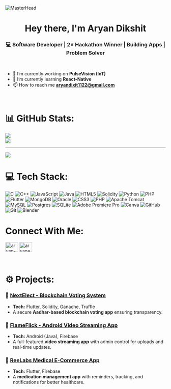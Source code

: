 ![MasterHead](https://images.prismic.io/createthrive/97c66635-ed56-4329-9e0e-b46f9bdf1639_Blog%20landscape.png?ixlib=gatsbyFP&auto=compress%2Cformat&fit=max&q=50&w=4492&h=1318)
<h1 align="center">Hey there, I'm Aryan Dikshit</h1>
<h3 align="center">💻 Software Developer | 2× Hackathon Winner | Building Apps | Problem Solver</h3>
<br>

- 🔭 I’m currently working on **PulseVision (IoT)**
- 🌱 I’m currently learning **React-Native**
- 📫 How to reach me **aryandixit1122@gmail.com**
<br>

# 📊 GitHub Stats:
![](https://nirzak-streak-stats.vercel.app/?user=aryanender28&theme=blue_navy&hide_border=false)<br/>
![](https://github-readme-stats.vercel.app/api/top-langs/?username=aryanender28&theme=blue_navy&hide_border=false&include_all_commits=false&count_private=false&layout=compact)

---
[![](https://visitcount.itsvg.in/api?id=aryanender28&icon=0&color=0)](https://visitcount.itsvg.in)


# 💻 Tech Stack:
![C](https://img.shields.io/badge/c-%2300599C.svg?style=for-the-badge&logo=c&logoColor=white) ![C++](https://img.shields.io/badge/c++-%2300599C.svg?style=for-the-badge&logo=c%2B%2B&logoColor=white) ![JavaScript](https://img.shields.io/badge/javascript-%23323330.svg?style=for-the-badge&logo=javascript&logoColor=%23F7DF1E) ![Java](https://img.shields.io/badge/java-%23ED8B00.svg?style=for-the-badge&logo=openjdk&logoColor=white) ![HTML5](https://img.shields.io/badge/html5-%23E34F26.svg?style=for-the-badge&logo=html5&logoColor=white) ![Solidity](https://img.shields.io/badge/Solidity-%23363636.svg?style=for-the-badge&logo=solidity&logoColor=white) ![Python](https://img.shields.io/badge/python-3670A0?style=for-the-badge&logo=python&logoColor=ffdd54) ![PHP](https://img.shields.io/badge/php-%23777BB4.svg?style=for-the-badge&logo=php&logoColor=white) ![Flutter](https://img.shields.io/badge/Flutter-%2302569B.svg?style=for-the-badge&logo=Flutter&logoColor=white) ![MongoDB](https://img.shields.io/badge/MongoDB-%234ea94b.svg?style=for-the-badge&logo=mongodb&logoColor=white) ![Oracle](https://img.shields.io/badge/Oracle-F80000?style=for-the-badge&logo=oracle&logoColor=white) ![CSS3](https://img.shields.io/badge/css3-%231572B6.svg?style=for-the-badge&logo=css3&logoColor=white) ![PHP](https://img.shields.io/badge/php-%23777BB4.svg?style=for-the-badge&logo=php&logoColor=white) ![Apache Tomcat](https://img.shields.io/badge/apache%20tomcat-%23F8DC75.svg?style=for-the-badge&logo=apache-tomcat&logoColor=black) ![MySQL](https://img.shields.io/badge/mysql-4479A1.svg?style=for-the-badge&logo=mysql&logoColor=white) ![Postgres](https://img.shields.io/badge/postgres-%23316192.svg?style=for-the-badge&logo=postgresql&logoColor=white) ![SQLite](https://img.shields.io/badge/sqlite-%2307405e.svg?style=for-the-badge&logo=sqlite&logoColor=white) ![Adobe Premiere Pro](https://img.shields.io/badge/Adobe%20Premiere%20Pro-9999FF.svg?style=for-the-badge&logo=Adobe%20Premiere%20Pro&logoColor=white) ![Canva](https://img.shields.io/badge/Canva-%2300C4CC.svg?style=for-the-badge&logo=Canva&logoColor=white) ![GitHub](https://img.shields.io/badge/github-%23121011.svg?style=for-the-badge&logo=github&logoColor=white) ![Git](https://img.shields.io/badge/git-%23F05033.svg?style=for-the-badge&logo=git&logoColor=white) ![Blender](https://img.shields.io/badge/blender-%23F5792A.svg?style=for-the-badge&logo=blender&logoColor=white)


#  Connect With Me:
<p align="left">
<a href="https://linkedin.com/in/aryan-dikshit-318185235" target="blank"><img align="center" src="https://raw.githubusercontent.com/rahuldkjain/github-profile-readme-generator/master/src/images/icons/Social/linked-in-alt.svg" alt="aryan-dikshit-318185235" height="30" width="40" /></a>
<a href="https://instagram.com/aryanender" target="blank"><img align="center" src="https://raw.githubusercontent.com/rahuldkjain/github-profile-readme-generator/master/src/images/icons/Social/instagram.svg" alt="aryanender" height="30" width="40" /></a>
</p>
<br>

# ⚙️ Projects:

<h3>🔹 <a href="https://github.com/your-repo-link">NextElect - Blockchain Voting System</a> </h3>
<ul>
  <li><b>Tech:</b> Flutter, Solidity, Ganache, Truffle</li>
  <li>A secure <b>Aadhar-based blockchain voting app</b> ensuring transparency.</li>
</ul>

<h3>🔹 <a href="https://github.com/your-repo-link">FlameFlick - Android Video Streaming App</a> </h3>
<ul>
  <li><b>Tech:</b> Android (Java), Firebase</li>
  <li>A full-featured <b>video streaming app</b> with admin control for uploads and real-time updates.</li>
</ul>

<h3>🔹 <a href="https://github.com/your-repo-link">ReeLabs Medical E-Commerce App</a> </h3>
<ul>
  <li><b>Tech:</b> Flutter, Firebase</li>
  <li>A <b>medication management app</b> with reminders, tracking, and notifications for better healthcare.</li>
</ul>
